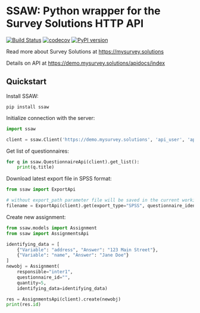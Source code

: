 # SSAW: Python wrapper for the Survey Solutions HTTP API

[![Build Status](https://travis-ci.org/vavalomi/ssaw.svg?branch=master)](https://travis-ci.org/vavalomi/ssaw)
[![codecov](https://codecov.io/gh/vavalomi/ssaw/branch/master/graph/badge.svg)](https://codecov.io/gh/vavalomi/ssaw)
[![PyPI version](https://badge.fury.io/py/ssaw.svg)](https://badge.fury.io/py/ssaw)

Read more about Survey Solutions at <https://mysurvey.solutions>

Details on API at <https://demo.mysurvey.solutions/apidocs/index>

## Quickstart

Install SSAW:

```shell
pip install ssaw
```

Initialize connection with the server:
```python
import ssaw

client = ssaw.Client('https://demo.mysurvey.solutions', 'api_user', 'api_password')
```

Get list of questionnaires:
```python
for q in ssaw.QuestionnaireApi(client).get_list():
    print(q.title)
```

Download latest export file in SPSS format:
```python
from ssaw import ExportApi

# without export_path parameter file will be saved in the current working directory
filename = ExportApi(client).get(export_type="SPSS", questionnaire_identity="64136490cbc24a71a1df10f4b7115599$1")

```

Create new assignment:
```python
from ssaw.models import Assignment
from ssaw import AssignmentsApi

identifying_data = [
    {"Variable": "address", "Answer": "123 Main Street"},
    {"Variable": "name", "Answer": "Jane Doe"}
]
newobj = Assignment(
    responsible="inter1", 
    questionnaire_id="", 
    quantity=5, 
    identifying_data=identifying_data)

res = AssignmentsApi(client).create(newobj)
print(res.id)
```